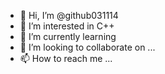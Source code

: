 - 👋 Hi, I’m @github031114
- 👀 I’m interested in C++
- 🌱 I’m currently learning 
- 💞️ I’m looking to collaborate on ...
- 📫 How to reach me ...

<!---
github031114/github031114 is a ✨ special ✨ repository because its `README.md` (this file) appears on your GitHub profile.
You can click the Preview link to take a look at your changes.
--->
